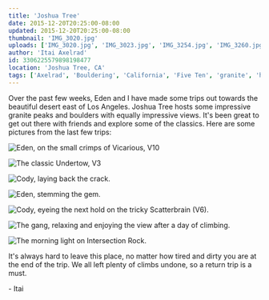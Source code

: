 ```yaml
---
title: 'Joshua Tree'
date: 2015-12-20T20:25:00-08:00
updated: 2015-12-20T20:25:00-08:00
thumbnail: 'IMG_3020.jpg'
uploads: ['IMG_3020.jpg', 'IMG_3023.jpg', 'IMG_3254.jpg', 'IMG_3260.jpg', 'IMG_3257.jpg', 'IMG_3277.jpg', 'IMG_3302.jpg']
author: 'Itai Axelrad'
id: 3306225579898198477
location: 'Joshua Tree, CA'
tags: ['Axelrad', 'Bouldering', 'California', 'Five Ten', 'granite', 'highball', 'Joshua', 'Tree']
---
```


Over the past few weeks, Eden and I have made some trips out towards the beautiful desert east of Los Angeles. Joshua Tree hosts some impressive granite peaks and boulders with equally impressive views. It's been great to get out there with friends and explore some of the classics. Here are some pictures from the last few trips:

![Eden, on the small crimps of Vicarious, V10](uploads/IMG_3020.jpg)

![The classic Undertow, V3](uploads/IMG_3023.jpg)

![Cody, laying back the crack.](uploads/IMG_3254.jpg)

![Eden, stemming the gem.](uploads/IMG_3260.jpg)

![Cody, eyeing the next hold on the tricky Scatterbrain (V6).](uploads/IMG_3257.jpg)

![The gang, relaxing and enjoying the view after a day of climbing.](uploads/IMG_3277.jpg)

![The morning light on Intersection Rock.](uploads/IMG_3302.jpg)

It's always hard to leave this place, no matter how tired and dirty you are at the end of the trip. We all left plenty of climbs undone, so a return trip is a must.

\- Itai
